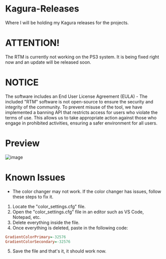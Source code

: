 # Kagura-Releases
Where I will be holding my Kagura releases for the projects.

# ATTENTION!
The RTM is currently not working on the PS3 system. It is being fixed right now and an update will be released soon.

# NOTICE
The software includes an End User License Agreement (EULA) - The included "RTM" software is not open-source to ensure the security and integrity of the community. To prevent misuse of the tool, we have implemented a banning API that restricts access for users who violate the terms of use. This allows us to take appropriate action against those who engage in prohibited activities, ensuring a safer environment for all users.

# Preview
![image](https://github.com/user-attachments/assets/190f84d5-1d59-4794-bb76-e0788ca40011)

# Known Issues
- The color changer may not work. If the color changer has issues, follow these steps to fix it.
1. Locate the "color_settings.cfg" file.
2. Open the "color_settings.cfg" file in an editor such as VS Code, Notepad, etc.
3. Delete everything inside the file.
4. Once everything is deleted, paste in the following code:
```cfg
GradientColorPrimary=-32576
GradientColorSecondary=-32576
```
5. Save the file and that's it, it should work now.
